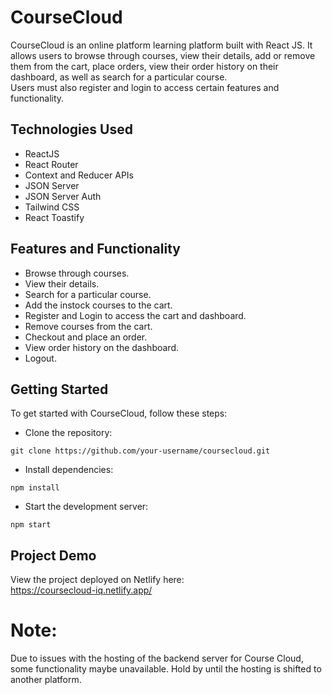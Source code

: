 # CourseCloud
CourseCloud is an online platform learning platform built with React JS. It allows users to browse through courses, view their details, add or remove them from the cart, place orders, view their order history on their dashboard, as well as search for a particular course.
<br>
Users must also register and login to access certain features and functionality.

## Technologies Used
* ReactJS
* React Router
* Context and Reducer APIs
* JSON Server
* JSON Server Auth
* Tailwind CSS
* React Toastify

## Features and Functionality
* Browse through courses.
* View their details.
* Search for a particular course.
* Add the instock courses to the cart.
* Register and Login to access the cart and dashboard.
* Remove courses from the cart.
* Checkout and place an order.
* View order history on the dashboard.
* Logout.

## Getting Started
To get started with CourseCloud, follow these steps:

* Clone the repository:
```
git clone https://github.com/your-username/coursecloud.git
```

* Install dependencies:
```
npm install
```

* Start the development server:
```
npm start
```

## Project Demo
View the project deployed on Netlify here:
<br>
https://coursecloud-iq.netlify.app/

# Note:
Due to issues with the hosting of the backend server for Course Cloud, some functionality maybe unavailable. Hold by until the hosting is shifted to another platform. 
